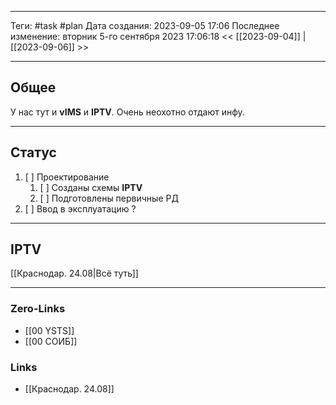 ___
Теги: #task #plan
Дата создания: 2023-09-05 17:06 
Последнее изменение: вторник 5-го сентября 2023 17:06:18
<< [[2023-09-04]] | [[2023-09-06]] >> 
___
## Общее

У нас тут и **vIMS** и **IPTV**. Очень неохотно отдают инфу.

---
## Статус

1. [ ] Проектирование
	1. [ ] Созданы схемы **IPTV**
	2. [ ] Подготовлены первичные РД
2. [ ] Ввод в эксплуатацию ?

___
## IPTV


[[Краснодар. 24.08|Всё туть]]

----


### Zero-Links
- [[00 YSTS]]
- [[00  СОИБ]]

### Links
- [[Краснодар. 24.08]]